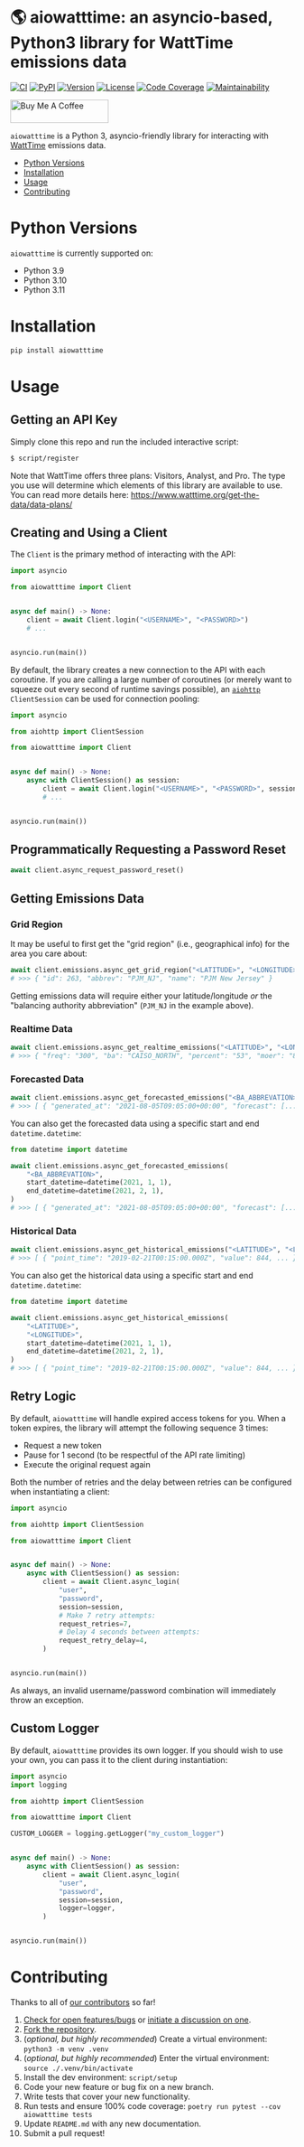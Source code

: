 # 🌎 aiowatttime: an asyncio-based, Python3 library for WattTime emissions data

[![CI][ci-badge]][ci]
[![PyPI][pypi-badge]][pypi]
[![Version][version-badge]][version]
[![License][license-badge]][license]
[![Code Coverage][codecov-badge]][codecov]
[![Maintainability][maintainability-badge]][maintainability]

<a href="https://www.buymeacoffee.com/bachya1208P" target="_blank"><img src="https://cdn.buymeacoffee.com/buttons/default-orange.png" alt="Buy Me A Coffee" height="41" width="174"></a>

`aiowatttime` is a Python 3, asyncio-friendly library for interacting with
[WattTime](https://www.watttime.org) emissions data.

- [Python Versions](#python-versions)
- [Installation](#installation)
- [Usage](#usage)
- [Contributing](#contributing)

# Python Versions

`aiowatttime` is currently supported on:

- Python 3.9
- Python 3.10
- Python 3.11

# Installation

```bash
pip install aiowatttime
```

# Usage

## Getting an API Key

Simply clone this repo and run the included interactive script:

```bash
$ script/register
```

Note that WattTime offers three plans: Visitors, Analyst, and Pro. The type you use
will determine which elements of this library are available to use. You can read more
details here: https://www.watttime.org/get-the-data/data-plans/

## Creating and Using a Client

The `Client` is the primary method of interacting with the API:

```python
import asyncio

from aiowatttime import Client


async def main() -> None:
    client = await Client.login("<USERNAME>", "<PASSWORD>")
    # ...


asyncio.run(main())
```

By default, the library creates a new connection to the API with each coroutine. If
you are calling a large number of coroutines (or merely want to squeeze out every second
of runtime savings possible), an [`aiohttp`][aiohttp] `ClientSession` can be used for
connection pooling:

```python
import asyncio

from aiohttp import ClientSession

from aiowatttime import Client


async def main() -> None:
    async with ClientSession() as session:
        client = await Client.login("<USERNAME>", "<PASSWORD>", session=session)
        # ...


asyncio.run(main())
```

## Programmatically Requesting a Password Reset

```python
await client.async_request_password_reset()
```

## Getting Emissions Data

### Grid Region

It may be useful to first get the "grid region" (i.e., geographical info) for the area
you care about:

```python
await client.emissions.async_get_grid_region("<LATITUDE>", "<LONGITUDE>")
# >>> { "id": 263, "abbrev": "PJM_NJ", "name": "PJM New Jersey" }
```

Getting emissions data will require either your latitude/longitude _or_ the "balancing
authority abbreviation" (`PJM_NJ` in the example above).

### Realtime Data

```python
await client.emissions.async_get_realtime_emissions("<LATITUDE>", "<LONGITUDE>")
# >>> { "freq": "300", "ba": "CAISO_NORTH", "percent": "53", "moer": "850.743982", ... }
```

### Forecasted Data

```python
await client.emissions.async_get_forecasted_emissions("<BA_ABBREVATION>")
# >>> [ { "generated_at": "2021-08-05T09:05:00+00:00", "forecast": [...] } ]
```

You can also get the forecasted data using a specific start and end `datetime.datetime`:

```python
from datetime import datetime

await client.emissions.async_get_forecasted_emissions(
    "<BA_ABBREVATION>",
    start_datetime=datetime(2021, 1, 1),
    end_datetime=datetime(2021, 2, 1),
)
# >>> [ { "generated_at": "2021-08-05T09:05:00+00:00", "forecast": [...] } ]
```

### Historical Data

```python
await client.emissions.async_get_historical_emissions("<LATITUDE>", "<LONGITUDE>")
# >>> [ { "point_time": "2019-02-21T00:15:00.000Z", "value": 844, ... } ]
```

You can also get the historical data using a specific start and end `datetime.datetime`:

```python
from datetime import datetime

await client.emissions.async_get_historical_emissions(
    "<LATITUDE>",
    "<LONGITUDE>",
    start_datetime=datetime(2021, 1, 1),
    end_datetime=datetime(2021, 2, 1),
)
# >>> [ { "point_time": "2019-02-21T00:15:00.000Z", "value": 844, ... } ]
```

## Retry Logic

By default, `aiowatttime` will handle expired access tokens for you. When a token expires,
the library will attempt the following sequence 3 times:

- Request a new token
- Pause for 1 second (to be respectful of the API rate limiting)
- Execute the original request again

Both the number of retries and the delay between retries can be configured when
instantiating a client:

```python
import asyncio

from aiohttp import ClientSession

from aiowatttime import Client


async def main() -> None:
    async with ClientSession() as session:
        client = await Client.async_login(
            "user",
            "password",
            session=session,
            # Make 7 retry attempts:
            request_retries=7,
            # Delay 4 seconds between attempts:
            request_retry_delay=4,
        )


asyncio.run(main())
```

As always, an invalid username/password combination will immediately throw an exception.

## Custom Logger

By default, `aiowatttime` provides its own logger. If you should wish to use your own, you
can pass it to the client during instantiation:

```python
import asyncio
import logging

from aiohttp import ClientSession

from aiowatttime import Client

CUSTOM_LOGGER = logging.getLogger("my_custom_logger")


async def main() -> None:
    async with ClientSession() as session:
        client = await Client.async_login(
            "user",
            "password",
            session=session,
            logger=logger,
        )


asyncio.run(main())
```

# Contributing

Thanks to all of [our contributors][contributors] so far!

1. [Check for open features/bugs][issues] or [initiate a discussion on one][new-issue].
2. [Fork the repository][fork].
3. (_optional, but highly recommended_) Create a virtual environment: `python3 -m venv .venv`
4. (_optional, but highly recommended_) Enter the virtual environment: `source ./.venv/bin/activate`
5. Install the dev environment: `script/setup`
6. Code your new feature or bug fix on a new branch.
7. Write tests that cover your new functionality.
8. Run tests and ensure 100% code coverage: `poetry run pytest --cov aiowatttime tests`
9. Update `README.md` with any new documentation.
10. Submit a pull request!

[aiohttp]: https://github.com/aio-libs/aiohttp
[ci-badge]: https://github.com/bachya/aiowatttime/workflows/CI/badge.svg
[ci]: https://github.com/bachya/aiowatttime/actions
[codecov-badge]: https://codecov.io/gh/bachya/aiowatttime/branch/dev/graph/badge.svg
[codecov]: https://codecov.io/gh/bachya/aiowatttime
[contributors]: https://github.com/bachya/aiowatttime/graphs/contributors
[fork]: https://github.com/bachya/aiowatttime/fork
[issues]: https://github.com/bachya/aiowatttime/issues
[license-badge]: https://img.shields.io/pypi/l/aiowatttime.svg
[license]: https://github.com/bachya/aiowatttime/blob/main/LICENSE
[maintainability-badge]: https://api.codeclimate.com/v1/badges/a03c9e96f19a3dc37f98/maintainability
[maintainability]: https://codeclimate.com/github/bachya/aiowatttime/maintainability
[new-issue]: https://github.com/bachya/aiowatttime/issues/new
[new-issue]: https://github.com/bachya/aiowatttime/issues/new
[pypi-badge]: https://img.shields.io/pypi/v/aiowatttime.svg
[pypi]: https://pypi.python.org/pypi/aiowatttime
[version-badge]: https://img.shields.io/pypi/pyversions/aiowatttime.svg
[version]: https://pypi.python.org/pypi/aiowatttime
[watttime]: https://www.watttime.org
